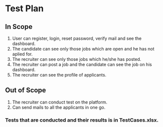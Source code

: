 # Test Plan
## In Scope
1. User can register, login, reset password, verify mail and see the dashboard.
2. The candidate can see only those jobs which are open and he has not aplied for.
3. The recruiter can see only those jobs which he/she has posted.
4. The recruiter can post a job and the candidate can see the job on his dashboard.
5. The recruiter can see the profile of applicants.

## Out of Scope
1. The recruiter can conduct test on the platform.
2. Can send mails to all the applicants in one go.

### Tests that are conducted and their results is in TestCases.xlsx. 
